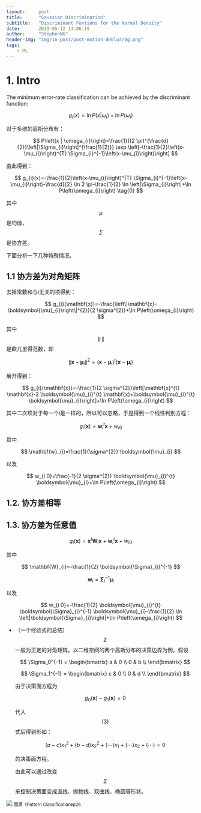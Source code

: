 ```yaml
---
layout:     post
title:      "Gaussian Discrimination"
subtitle:   "Discriminant Funtions for the Normal Density"
date:       2019-05-12 14:06:19
author:     "StephenNG"
header-img: "img/in-post/post-motion-deblur/bg.png"
tags:
    - ML
---
```


<script src="https://polyfill.io/v3/polyfill.min.js?features=es6"></script>
<script id="MathJax-script" async src="https://cdn.jsdelivr.net/npm/mathjax@3/es5/tex-mml-chtml.js"></script>

# 1. Intro

The minimum error‐rate classification can be achieved by the discriminant function:

$$
g_{i}(x)=\ln P\left(x | \omega_{i}\right)+\ln P\left(\omega_{i}\right)
$$

对于多维的高斯分布有：

$$
P\left(x | \omega_{i}\right)=\frac{1}{(2 \pi)^{\frac{d}{2}}\left|\Sigma_{i}\right|^{\frac{1}{2}}} \exp \left[-\frac{1}{2}\left(x-\mu_{i}\right)^{T} \Sigma_{i}^{-1}\left(x-\mu_{i}\right)\right]
$$

由此得到：

$$
g_{i}(x)=-\frac{1}{2}\left(x-\mu_{i}\right)^{T} \Sigma_{i}^{-1}\left(x-\mu_{i}\right)-\frac{d}{2} \ln 2 \pi-\frac{1}{2} \ln \left|\Sigma_{i}\right|+\ln P\left(\omega_{i}\right) \tag{0}
$$

其中$$\mu$$是均值，$$\Sigma$$是协方差。

下面分析一下几种特殊情况。

## 1.1 协方差为对角矩阵

去掉常数和与i无关的项得到：

$$
g_{i}(\mathbf{x})=-\frac{\left\|\mathbf{x}-\boldsymbol{\mu}_{i}\right\|^{2}}{2 \sigma^{2}}+\ln P\left(\omega_{i}\right)
$$

其中$$\|\cdot\|$$是欧几里得范数，即

$$
\left\|\mathbf{x}-\boldsymbol{\mu}_{i}\right\|^{2}=\left(\mathbf{x}-\boldsymbol{\mu}_{i}\right)^{t}\left(\mathbf{x}-\boldsymbol{\mu}_{i}\right)
$$

展开得到：

$$
g_{i}(\mathbf{x})=-\frac{1}{2 \sigma^{2}}\left[\mathbf{x}^{t} \mathbf{x}-2 \boldsymbol{\mu}_{i}^{t} \mathbf{x}+\boldsymbol{\mu}_{i}^{t} \boldsymbol{\mu}_{i}\right]+\ln P\left(\omega_{i}\right)
$$

其中二次项对于每一个i是一样的，所以可以忽略，于是得到一个线性判别方程：

$$
g_{i}(\mathbf{x})=\mathbf{w}_{i}^{t} \mathbf{x}+w_{i 0} \tag{1}
$$

其中

$$
\mathbf{w}_{i}=\frac{1}{\sigma^{2}} \boldsymbol{\mu}_{i}
$$

以及

$$
w_{i 0}=\frac{-1}{2 \sigma^{2}} \boldsymbol{\mu}_{i}^{t} \boldsymbol{\mu}_{i}+\ln P\left(\omega_{i}\right)
$$

## 1.2. 协方差相等



## 1.3. 协方差为任意值

$$
g_{i}(\mathbf{x})=\mathbf{x}^{t} \mathbf{W}_{i} \mathbf{x}+\mathbf{w}_{i}^{t} \mathbf{x}+w_{i 0} \tag{3}
$$

其中

$$
\mathbf{W}_{i}=-\frac{1}{2} \boldsymbol{\Sigma}_{i}^{-1}
$$

$$
\mathbf{w}_{i}=\mathbf{\Sigma}_{i}^{-1} \boldsymbol{\mu}_{i}
$$

以及

$$
w_{i 0}=-\frac{1}{2} \boldsymbol{\mu}_{i}^{t} \boldsymbol{\Sigma}_{i}^{-1} \boldsymbol{\mu}_{i}-\frac{1}{2} \ln \left|\boldsymbol{\Sigma}_{i}\right|+\ln P\left(\omega_{i}\right)
$$

* （一个经验式的总结）$$\Sigma$$一般为正定的对角矩阵。以二维空间的两个高斯分布的决策边界为例，假设

    $$
    \Sigma_0^{-1} = 
    \begin{bmatrix} 
        a & 0 \\ 
        0 & b \\ 
    \end{bmatrix} 
    $$

    $$
    \Sigma_1^{-1} = 
    \begin{bmatrix} 
        c & 0 \\ 
        0 & d \\ 
    \end{bmatrix} 
    $$
    
    由于决策面方程为

    $$
    g_{0}(\mathbf{x}) - g_{1}(\mathbf{x}) = 0
    $$

    代入$$(3)$$式后得到形如：

    $$
    (a-c){x}_1^2 + (b-d){x}_2^2 + (\cdots)x_1 + (\cdots)x_2 + (\cdots) = 0
    $$

    的决策面方程。

    由此可以通过改变$$\Sigma$$来控制决策面变成直线、抛物线、双曲线、椭圆等形状。

![](../../../../img/in-post/post-gaussian-discrimination/1.png)
<small class="img-hint">图源《Pattern Classification》p26</small>
